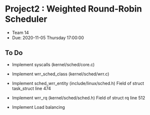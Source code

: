 # Project2 : Weighted Round-Robin Scheduler
- Team 14
- Due: 2020-11-05 Thursday 17:00:00

## To Do
- Implement syscalls (kernel/sched/core.c)
- Implement wrr_sched_class (kernel/sched/wrr.c)
- Implement sched_wrr_entity (include/linux/sched.h)
Field of struct task_struct
line 474

- Implement wrr_rq (kernel/sched/sched.h)
Field of struct rq
line 512
- Implement Load balancing
